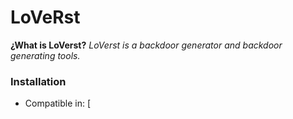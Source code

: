 # LoVeRst
**¿What is LoVerst?** *LoVerst is a backdoor generator and backdoor generating tools.*

### Installation

- Compatible in: [
